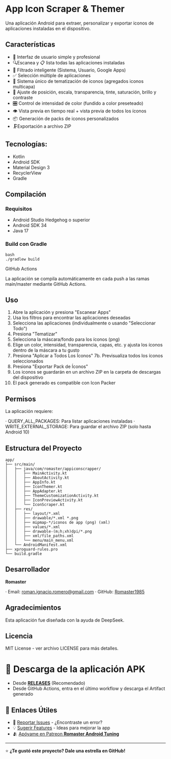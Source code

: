 # App Icon Scraper & Themer

Una aplicación Android para extraer, personalizar y exportar iconos de aplicaciones instaladas en el dispositivo.

## Características

* 📱 Interfaz de usuario simple y profesional
* 🔍Escanea y 📋 lista todas las aplicaciones instaladas
* 🎯 Filtrado inteligente (Sistema, Usuario, Google Apps)
* ✅ Selección múltiple de aplicaciones
* 🎨 Sistema único de tematización de iconos (agregados iconos multicapa)
* 📍 Ajuste de posición, escala, transparencia, tinte, saturación, brillo y contraste
* 🎛️ Control de intensidad de color (fundido a color preseteado)
* 👁️ Vista previa en tiempo real + vista previa de todos los íconos
* 📦 Generación de packs de iconos personalizados
* 🗜️Exportación a archivo ZIP

## Tecnologías:

* Kotlin
* Android SDK
* Material Design 3
* RecyclerView
* Gradle

## Compilación

### Requisitos
- Android Studio Hedgehog o superior
- Android SDK 34
- Java 17

### Build con Gradle

```
bash
./gradlew build

```

GitHub Actions

La aplicación se compila automáticamente en cada push a las ramas main/master mediante GitHub Actions.

## Uso

1. Abre la aplicación y presiona "Escanear Apps"
2. Usa los filtros para encontrar las aplicaciones deseadas
3. Selecciona las aplicaciones (individualmente o usando "Seleccionar Todo")
4. Presiona "Tematizar"
5. Selecciona la máscara/fondo para los íconos (png)
6. Elige un color, intensidad, transparencia, capas, etc. y ajusta los íconos dentro de la máscara a tu gusto
7. Presiona "Aplicar a Todos Los Íconos"
7b. Previsualiza todos los íconos seleccionados
8. Presiona "Exportar Pack de Íconos"
9. Los iconos se guardarán en un archivo ZIP en la carpeta de descargas del dispositivo
10. El pack generado es compatible con Icon Packer

## Permisos

La aplicación requiere:

· QUERY_ALL_PACKAGES: Para listar aplicaciones instaladas
· WRITE_EXTERNAL_STORAGE: Para guardar el archivo ZIP (solo hasta Android 10)

## Estructura del Proyecto

```
app/
├── src/main/
│   ├── java/com/romaster/appiconscrapper/
│   │   ├── MainActivity.kt
│   │   ├── AboutActivity.kt
│   │   ├── AppInfo.kt
│   │   ├── IconThemer.kt
│   │   ├── AppAdapter.kt
│   │   ├── ThemeCustomizationActivity.kt
│   │   ├── IconPreviewActivity.kt
│   │   └── IconScraper.kt
│   ├── res/
│   │   ├── layout/*.xml
│   │   ├── drawable/*.xml *.png
│   │   ├── mipmap-*/iconos de app (png) (xml)
│   │   ├── values/*.xml
│   │   ├── drawable-(m;h;xh)dpi/*.png
│   │   ├── xml/file_paths.xml
│   │   └── menu/main_menu.xml
│   └── AndroidManifest.xml
├── xproguard-rules.pro
└── build.gradle

```

## Desarrollador

**Romaster**

· Email: roman.ignacio.romero@gmail.com
· GitHub: [Romaster1985](https://github.com/Romaster1985)

## Agradecimientos

Esta aplicación fue diseñada con la ayuda de DeepSeek.

## Licencia

MIT License - ver archivo LICENSE para más detalles.

# 📲 Descarga de la aplicación APK

* Desde [**RELEASES**](https://github.com/Romaster1985/App-Icon-Scraper-Themed/releases) (Recomendado)
* Desde GitHub Actions, entra en el último workflow y descarga el Artifact generado

## 🔗 Enlaces Útiles

- 🐛 [Reportar Issues](https://github.com/Romaster1985/App-Icon-Scraper-Themed/issues) - ¿Encontraste un error?
- 💡 [Sugerir Features](https://github.com/Romaster1985/App-Icon-Scraper-Themed/issues) - Ideas para mejorar la app
- 🫂 [Apóyame en Patreon **Romaster Android Tuning**](https://www.patreon.com/romasterdroidtuning?utm_campaign=creatorshare_creator)

---

⭐ **¿Te gustó este proyecto? Dale una estrella en GitHub!**
